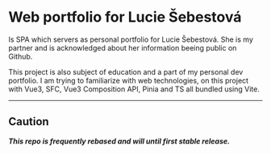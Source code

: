 # **Web portfolio for Lucie Šebestová**
Is SPA which servers as personal portfolio for Lucie Šebestová. She is my partner and is acknowledged about her information beeing public on Github.

This project is also subject of education and a part of my personal dev portfolio. I am trying to familiarize with web technologies, on this project with Vue3, SFC, Vue3 Composition API, Pinia and TS all bundled using Vite.

---

## **Caution**
***This repo is frequently rebased and will until first stable release.***